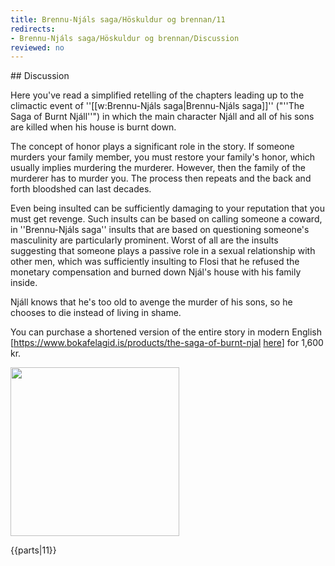 ```yaml
---
title: Brennu-Njáls saga/Höskuldur og brennan/11
redirects:
- Brennu-Njáls saga/Höskuldur og brennan/Discussion
reviewed: no
---
```

<vocabulary>
</vocabulary>
## Discussion

Here you've read a simplified retelling of the chapters leading up to the climactic event of ''[[w:Brennu-Njáls saga|Brennu-Njáls saga]]'' ("''The Saga of Burnt Njáll''") in which the main character Njáll and all of his sons are killed when his house is burnt down.

The concept of honor plays a significant role in the story. If someone murders your family member, you must restore your family's honor, which usually implies murdering the murderer. However, then the family of the murderer has to murder you. The process then repeats and the back and forth bloodshed can last decades.

Even being insulted can be sufficiently damaging to your reputation that you must get revenge. Such insults can be based on calling someone a coward, in ''Brennu-Njáls saga'' insults that are based on questioning someone's masculinity are particularly prominent. Worst of all are the insults suggesting that someone plays a passive role in a sexual relationship with other men, which was sufficiently insulting to Flosi that he refused the monetary compensation and burned down Njál's house with his family inside.

Njáll knows that he's too old to avenge the murder of his sons, so he chooses to die instead of living in shame.

You can purchase a shortened version of the entire story in modern English [https://www.bokafelagid.is/products/the-saga-of-burnt-njal <u>here</u>] for 1,600 kr.

<Image src="Möðruvallabók f13r.jpg" width="270" other="A part of ''Brennu-Njáls saga'' from a 14th century manuscript."/>

{{parts|11}}
